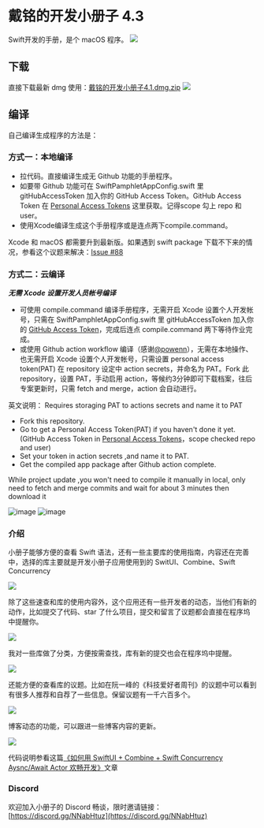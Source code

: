 # 戴铭的开发小册子 4.3

Swift开发的手册，是个 macOS 程序。
![](https://user-images.githubusercontent.com/251980/153746040-8379ad07-4f64-4cb2-b162-40a80fb87d6b.PNG)

## 下载

直接下载最新 dmg 使用：[戴铭的开发小册子4.1.dmg.zip](https://github.com/KwaiAppTeam/SwiftPamphletApp/files/8040117/Swift.4.1.dmg.zip)
![](https://user-images.githubusercontent.com/251980/152918781-6bad5329-2f0f-4c52-b105-47622059b9ef.png)

## 编译

自己编译生成程序的方法是：

### 方式一：本地编译

* 拉代码。直接编译生成无 Github 功能的手册程序。
* 如要带 Github 功能可在 SwiftPamphletAppConfig.swift 里 gitHubAccessToken 加入你的 GitHub Access Token。GitHub Access Token 在  [Personal Access Tokens](https://github.com/settings/tokens)  这里获取。记得scope 勾上 repo 和 user。
* 使用Xcode编译生成这个手册程序或是连点两下compile.command。

Xcode 和 macOS 都需要升到最新版。如果遇到 swift package 下载不下来的情况，参看这个议题来解决：[Issue #88](https://github.com/KwaiAppTeam/SwiftPamphletApp/issues/88)

### 方式二：云编译

***无需 Xcode 设置开发人员帐号编译***

* 可使用 compile.command 编译手册程序，无需开启 Xcode 设置个人开发帐号，只需在 SwiftPamphletAppConfig.swift 里 gitHubAccessToken 加入你的 [GitHub Access Token](https://github.com/settings/tokens)，完成后连点 compile.command 两下等待作业完成。
* 或使用 Github action workflow 编译（感谢[@powenn](https://github.com/powenn)），无需在本地操作、也无需开启 Xcode 设置个人开发帐号，只需设置 personal access token(PAT) 在 repository 设定中 action secrets，并命名为 PAT。Fork 此 repository，设置 PAT，手动启用 action，等候约3分钟即可下载档案，往后专案更新时，只需 fetch and merge，action 会自动进行。

英文说明：
Requires storaging PAT to actions secrets and name it to PAT

- Fork this repository.
- Go to get a Personal Access Token(PAT) if you haven't done it yet.(GitHub Access Token in [Personal Access Tokens](https://github.com/settings/tokens)，scope checked repo and user)
- Set your token in action secrets ,and name it to PAT.
- Get the compiled app package after Github action complete.

While project update ,you won't need to compile it manually in local, only need to fetch and merge commits and wait for about 3 minutes then download it

![image](https://user-images.githubusercontent.com/251980/146639561-8d33bba6-8a84-44b7-b660-1d7a5fffa37a.png)
![image](https://user-images.githubusercontent.com/251980/146639573-e556961f-2c4b-4838-83f2-8bf4665b7d9a.png)


### 介绍
小册子能够方便的查看 Swift 语法，还有一些主要库的使用指南，内容还在完善中，选择的库主要就是开发小册子应用使用到的 SwitUI、Combine、Swift Concurrency

![](https://ming1016.github.io/uploads/develop-macos-with-swiftui-combine-concurrency-aysnc-await-actor/14.png)

除了这些速查和库的使用内容外，这个应用还有一些开发者的动态，当他们有新的动作，比如提交了代码、star 了什么项目，提交和留言了议题都会直接在程序坞中提醒你。 

![](https://ming1016.github.io/uploads/develop-macos-with-swiftui-combine-concurrency-aysnc-await-actor/15.png)

我对一些库做了分类，方便按需查找，库有新的提交也会在程序坞中提醒。 

![](https://ming1016.github.io/uploads/develop-macos-with-swiftui-combine-concurrency-aysnc-await-actor/16.png)

还能方便的查看库的议题。比如在阮一峰的《科技爱好者周刊》的议题中可以看到有很多人推荐和自荐了一些信息。保留议题有一千六百多个。 

![](https://ming1016.github.io/uploads/develop-macos-with-swiftui-combine-concurrency-aysnc-await-actor/17.png)

博客动态的功能，可以跟进一些博客内容的更新。 

![](https://ming1016.github.io/uploads/develop-macos-with-swiftui-combine-concurrency-aysnc-await-actor/18.png)

代码说明参看这篇[《如何用 SwiftUI + Combine + Swift Concurrency Aysnc/Await Actor 欢畅开发》](https://ming1016.github.io/2022/01/03/develop-macos-with-swiftui-combine-concurrency-aysnc-await-actor/)文章

### Discord
欢迎加入小册子的 Discord 畅谈，限时邀请链接：[https://discord.gg/NNabHtuz](https://discord.gg/NNabHtuz)



